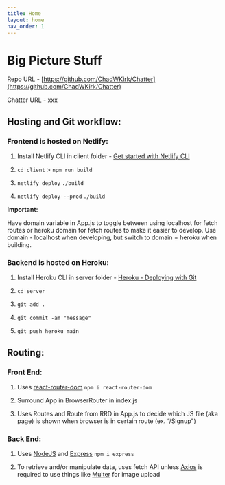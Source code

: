 ```yaml
---
title: Home
layout: home
nav_order: 1
---
```


# Big Picture Stuff

Repo URL - [https://github.com/ChadWKirk/Chatter](https://github.com/ChadWKirk/Chatter)

Chatter URL - xxx

## Hosting and Git workflow:

### Frontend is hosted on Netlify:

1. Install Netlify CLI in client folder - [Get started with Netlify CLI](https://docs.netlify.com/cli/get-started/)

1. `cd client` > `npm run build`

1. `netlify deploy` `./build`

1. `netlify deploy --prod` `./build`

**Important:**

Have domain variable in App.js to toggle between using localhost for fetch routes or heroku domain for fetch routes to make it easier to develop. Use domain - localhost when developing, but switch to domain = heroku when building.

### Backend is hosted on Heroku:

1. Install Heroku CLI in server folder - [Heroku - Deploying with Git](https://devcenter.heroku.com/articles/git)

1. `cd server`

1. `git add .`

1. `git commit -am "message"`

1. `git push heroku main`

## Routing:

### Front End:

1. Uses [react-router-dom](https://reactrouter.com/en/main) `npm i react-router-dom`

1. Surround App in BrowserRouter in index.js

1. Uses Routes and Route from RRD in App.js to decide which JS file (aka page) is shown when browser is in certain route (ex. “/Signup")

### Back End:

1. Uses [NodeJS](https://nodejs.org/en/docs) and [Express](https://expressjs.com/en/api.html) `npm i express`

1. To retrieve and/or manipulate data, uses fetch API unless [Axios](https://axios-http.com/docs/intro) is required to use things like [Multer](https://www.npmjs.com/package/multer) for image upload
